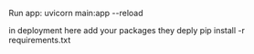 Run app:
uvicorn main:app --reload

in deployment here add your packages they deply
pip install -r requirements.txt